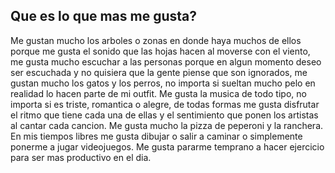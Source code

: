 ## Que es lo que mas me gusta?
Me gustan mucho los arboles o zonas en donde haya muchos de ellos porque me gusta el sonido que las hojas hacen al moverse con el viento, me gusta mucho escuchar a las personas porque en algun momento deseo ser escuchada y no quisiera que la gente piense que son ignorados, me gustan mucho los gatos y los perros, no importa si sueltan mucho pelo en realidad lo hacen parte de mi outfit. Me gusta la musica de todo tipo, no importa si es triste, romantica o alegre, de todas formas me gusta disfrutar el ritmo que tiene cada una de ellas y el sentimiento que ponen los artistas al cantar cada cancion. Me gusta mucho la pizza de peperoni y la ranchera. En mis tiempos libres me gusta dibujar o salir a caminar o simplemente ponerme a jugar videojuegos. Me gusta pararme temprano a hacer ejercicio para ser mas productivo en el dia.
